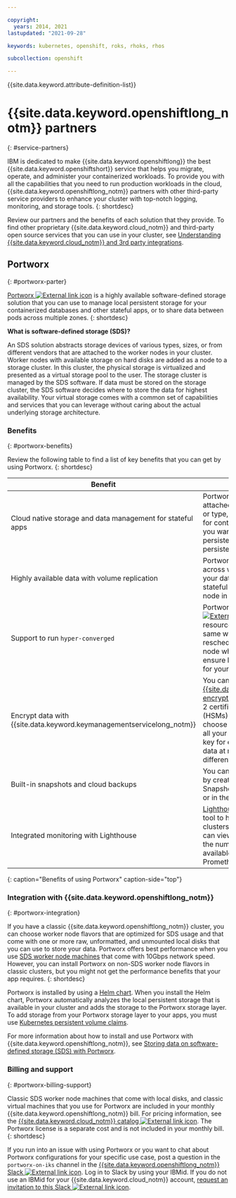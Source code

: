 ```yaml
---

copyright: 
  years: 2014, 2021
lastupdated: "2021-09-28"

keywords: kubernetes, openshift, roks, rhoks, rhos

subcollection: openshift

---
```





{{site.data.keyword.attribute-definition-list}}


# {{site.data.keyword.openshiftlong_notm}} partners
{: #service-partners}

IBM is dedicated to make {{site.data.keyword.openshiftlong}} the best {{site.data.keyword.openshiftshort}} service that helps you migrate, operate, and administer your containerized workloads. To provide you with all the capabilities that you need to run production workloads in the cloud, {{site.data.keyword.openshiftlong_notm}} partners with other third-party service providers to enhance your cluster with top-notch logging, monitoring, and storage tools.
{: shortdesc}

Review our partners and the benefits of each solution that they provide. To find other proprietary {{site.data.keyword.cloud_notm}} and third-party open source services that you can use in your cluster, see [Understanding {{site.data.keyword.cloud_notm}} and 3rd party integrations](/docs/containers?topic=containers-ibm-3rd-party-integrations).

## Portworx
{: #portworx-parter}

[Portworx ![External link icon](../icons/launch-glyph.svg "External link icon")](https://portworx.com/products/portworx-enterprise//) is a highly available software-defined storage solution that you can use to manage local persistent storage for your containerized databases and other stateful apps, or to share data between pods across multiple zones.
{: shortdesc}

**What is software-defined storage (SDS)?**

An SDS solution abstracts storage devices of various types, sizes, or from different vendors that are attached to the worker nodes in your cluster. Worker nodes with available storage on hard disks are added as a node to a storage cluster. In this cluster, the physical storage is virtualized and presented as a virtual storage pool to the user. The storage cluster is managed by the SDS software. If data must be stored on the storage cluster, the SDS software decides where to store the data for highest availability. Your virtual storage comes with a common set of capabilities and services that you can leverage without caring about the actual underlying storage architecture.

### Benefits
{: #portworx-benefits}

Review the following table to find a list of key benefits that you can get by using Portworx.
{: shortdesc}

|Benefit|Description|
|-------------|------------------------------|
|Cloud native storage and data management for stateful apps|Portworx aggregates available local storage that is attached to your worker nodes and that can vary in size or type, and creates a unified persistent storage layer for containerized databases or other stateful apps that you want to run in the cluster. By using Kubernetes persistent volume claims (PVC), you can add local persistent storage to your apps to store your data.|
|Highly available data with volume replication|Portworx automatically replicates data in your volumes across worker nodes and zones in your cluster so that your data can be accessed at all times and that your stateful app can be rescheduled to another worker node in case of a worker node failure or reboot. |
|Support to run `hyper-converged`|Portworx can be configured to run [`hyper-converged` ![External link icon](../icons/launch-glyph.svg "External link icon")](https://docs.portworx.com/portworx-install-with-kubernetes/storage-operations/hyperconvergence/) to ensure that your compute resources and the storage are always placed onto the same worker node. When your app must be rescheduled, Portworx moves your app to a worker node where one of your volume replicas resides to ensure local-disk access speed and high performance for your stateful app. |
|Encrypt data with {{site.data.keyword.keymanagementservicelong_notm}}|You can [set up {{site.data.keyword.keymanagementservicelong_notm}} encryption keys](/docs/containers?topic=containers-portworx#encrypt_volumes) that are secured by FIPS 140-2 Level 2 certified cloud-based hardware security modules (HSMs) to protect the data in your volumes. You can choose between using one encryption key to encrypt all your volumes in a cluster or using one encryption key for each volume. Portworx uses this key to encrypt data at rest and during transit when data is sent to a different worker node.|
|Built-in snapshots and cloud backups|You can save the current state of a volume and its data by creating a [Portworx snapshot ![External link icon](../icons/launch-glyph.svg "External link icon")](https://docs.portworx.com/portworx-install-with-kubernetes/storage-operations/create-snapshots/). Snapshots can be stored on your local Portworx cluster or in the cloud.|
|Integrated monitoring with Lighthouse|[Lighthouse ![External link icon](../icons/launch-glyph.svg "External link icon")](https://docs.portworx.com/reference/lighthouse/) is an intuitive, graphical tool to help you manage and monitor your Portworx clusters and volume snapshots. With Lighthouse, you can view the health of your Portworx cluster, including the number of available storage nodes, volumes and available capacity, and analyze your data in Prometheus, Grafana, or Kibana.|
{: caption="Benefits of using Portworx" caption-side="top"}

### Integration with {{site.data.keyword.openshiftlong_notm}}
{: #portworx-integration}

If you have a classic {{site.data.keyword.openshiftlong_notm}} cluster, you can choose worker node flavors that are optimized for SDS usage and that come with one or more raw, unformatted, and unmounted local disks that you can use to store your data. Portworx offers best performance when you use [SDS worker node machines](/docs/containers?topic=containers-planning_worker_nodes#sds) that come with 10Gbps network speed. However, you can install Portworx on non-SDS worker node flavors in classic clusters, but you might not get the performance benefits that your app requires.
{: shortdesc}

Portworx is installed by using a [Helm chart](/docs/containers?topic=containers-portworx#install_portworx). When you install the Helm chart, Portworx automatically analyzes the local persistent storage that is available in your cluster and adds the storage to the Portworx storage layer. To add storage from your Portworx storage layer to your apps, you must use [Kubernetes persistent volume claims](/docs/containers?topic=containers-portworx#add_portworx_storage).

For more information about how to install and use Portworx with {{site.data.keyword.openshiftlong_notm}}, see [Storing data on software-defined storage (SDS) with Portworx](/docs/containers?topic=containers-portworx).

### Billing and support
{: #portworx-billing-support}

Classic SDS worker node machines that come with local disks, and classic virtual machines that you use for Portworx are included in your monthly {{site.data.keyword.openshiftlong_notm}} bill. For pricing information, see the [{{site.data.keyword.cloud_notm}} catalog ![External link icon](../icons/launch-glyph.svg "External link icon")](https://cloud.ibm.com/kubernetes/catalog/about). The Portworx license is a separate cost and is not included in your monthly bill.
{: shortdesc}

If you run into an issue with using Portworx or you want to chat about Portworx configurations for your specific use case, post a question in the `portworx-on-iks` channel in the [{{site.data.keyword.openshiftlong_notm}} Slack ![External link icon](../icons/launch-glyph.svg "External link icon")](https://ibm-cloud-success.slack.com/). Log in to Slack by using your IBMid. If you do not use an IBMid for your {{site.data.keyword.cloud_notm}} account, [request an invitation to this Slack ![External link icon](../icons/launch-glyph.svg "External link icon")](https://cloud.ibm.com/kubernetes/slack).




